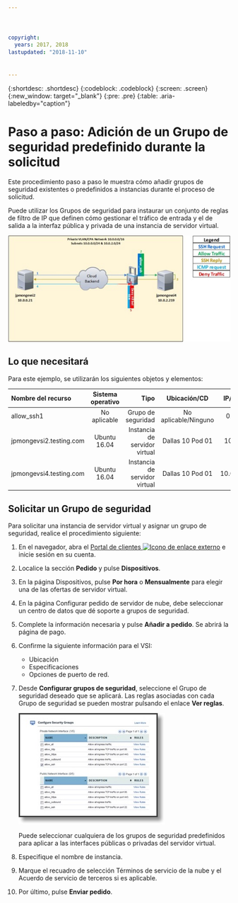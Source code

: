 ```yaml
---



copyright:
  years: 2017, 2018
lastupdated: "2018-11-10"


---
```


{:shortdesc: .shortdesc}
{:codeblock: .codeblock}
{:screen: .screen}
{:new_window: target="_blank"}
{:pre: .pre}
{:table: .aria-labeledby="caption"}

# Paso a paso: Adición de un Grupo de seguridad predefinido durante la solicitud
Este procedimiento paso a paso le muestra cómo añadir grupos de seguridad existentes o predefinidos a instancias durante el proceso de solicitud.

Puede utilizar los Grupos de seguridad para instaurar un conjunto de reglas de filtro de IP que definen cómo gestionar el tráfico de entrada y el de salida a la interfaz pública y privada de una instancia de servidor virtual.

![Grupo de seguridad personalizado](./images/goal2.jpg)

## Lo que necesitará
Para este ejemplo, se utilizarán los siguientes objetos y elementos:

| Nombre del recurso  | Sistema operativo | Tipo | Ubicación/CD | IP/Subred |
|:------------- |:---------------:| -------------:| :---------------:| ---------------:|
| allow_ssh1 | No aplicable  | Grupo de seguridad | No aplicable/Ninguno | 0.0.0.0/0 |
|jpmongevsi2.testing.com | Ubuntu 16.04 | Instancia de servidor virtual | Dallas 10 Pod 01 | 10.0.0.21 |	
|jpmongevsi4.testing.com | Ubuntu 16.04 | Instancia de servidor virtual |	Dallas 10 Pod 01	| 10.0.2.219 |

## Solicitar un Grupo de seguridad
Para solicitar una instancia de servidor virtual y asignar un grupo de seguridad, realice el procedimiento siguiente:

1. En el navegador, abra el [Portal de clientes ![Icono de enlace externo](../../icons/launch-glyph.svg "Icono de enlace externo")](https://control.softlayer.com/) e inicie sesión en su cuenta.
2. Localice la sección **Pedido** y pulse **Dispositivos**.
3. En la página Dispositivos, pulse **Por hora** o **Mensualmente** para elegir una de las ofertas de servidor virtual.
4. En la página Configurar pedido de servidor de nube, debe seleccionar un centro de datos que dé soporte a grupos de seguridad.
5. Complete la información necesaria y pulse **Añadir a pedido**. Se abrirá la página de pago.
6. Confirme la siguiente información para el VSI: 

	* Ubicación
	* Especificaciones
	* Opciones de puerto de red. 

7. Desde **Configurar grupos de seguridad**, seleccione el Grupo de seguridad deseado que se aplicará. Las reglas asociadas con cada Grupo de seguridad se pueden mostrar pulsando el enlace **Ver reglas**. 

	![Grupo de seguridad personalizado](./images/sgs.jpg)

	Puede seleccionar cualquiera de los grupos de seguridad predefinidos para aplicar a las interfaces públicas o privadas del servidor virtual.
	
8. Especifique el nombre de instancia.
9. Marque el recuadro de selección Términos de servicio de la nube y el Acuerdo de servicio de terceros si es aplicable.
10. Por último, pulse **Enviar pedido**.
